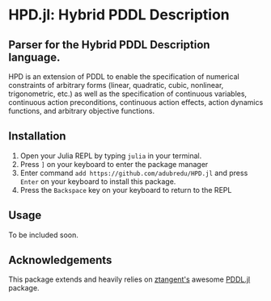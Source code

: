 # HPD.jl: Hybrid PDDL Description 
## Parser for the Hybrid PDDL Description language.

HPD is an extension of PDDL to enable the specification of numerical constraints
of arbitrary forms (linear, quadratic, cubic, nonlinear, trigonometric, etc.) as 
well as the specification of continuous variables, continuous action preconditions,
continuous action effects, action dynamics functions, and arbitrary objective functions.

## Installation
1. Open your Julia REPL by typing  `julia` in your terminal.
2. Press `]` on your keyboard to enter the package manager
3. Enter command `add https://github.com/adubredu/HPD.jl` and press 
`Enter` on your keyboard to install this package.
4. Press the `Backspace` key on your keyboard to return to the REPL

## Usage
To be included soon.

## Acknowledgements
This package extends and heavily relies on [ztangent's](https://github.com/ztangent/) awesome [PDDL.jl](https://github.com/JuliaPlanners/PDDL.jl) package.

